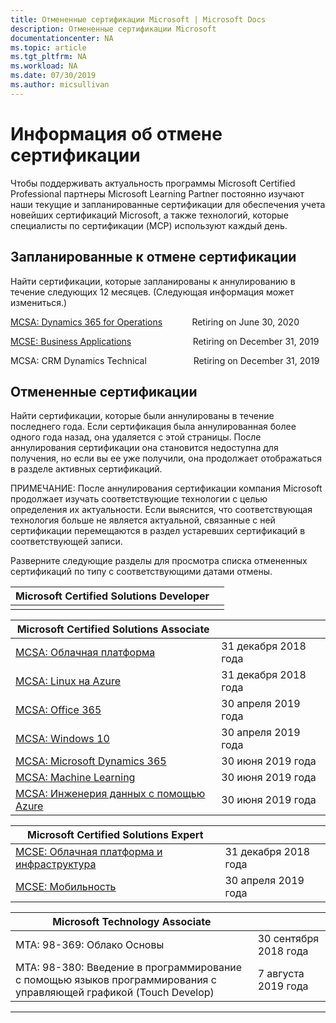 ```yaml
---
title: Отмененные сертификации Microsoft | Microsoft Docs
description: Отмененные сертификации Microsoft
documentationcenter: NA
ms.topic: article
ms.tgt_pltfrm: NA
ms.workload: NA
ms.date: 07/30/2019
ms.author: micsullivan
---
```

# Информация об отмене сертификации

Чтобы поддерживать актуальность программы Microsoft Certified Professional партнеры Microsoft Learning Partner постоянно изучают наши текущие и запланированные сертификации для обеспечения учета новейших сертификаций Microsoft, а также технологий, которые специалисты по сертификации (MCP) используют каждый день.

## Запланированные к отмене сертификации

Найти сертификации, которые запланированы к аннулированию в течение следующих 12 месяцев. (Следующая информация может измениться.) 

[MCSA: Dynamics 365 for Operations](https://www.microsoft.com/learning/mcsa-microsoft-dynamics-365-for-operations.aspx)&nbsp;&nbsp;&nbsp;&nbsp;&nbsp;&nbsp;&nbsp;&nbsp;&nbsp;&nbsp;&nbsp;&nbsp;Retiring on June 30, 2020  

[MCSE: Business Applications](https://www.microsoft.com/learning/mcse-business-applications.aspx)&nbsp;&nbsp;&nbsp;&nbsp;&nbsp;&nbsp;&nbsp;&nbsp;&nbsp;&nbsp;&nbsp;&nbsp;&nbsp;&nbsp;&nbsp;&nbsp;&nbsp;&nbsp;&nbsp;&nbsp;&nbsp;&nbsp;&nbsp;&nbsp; Retiring on December 31, 2019  

MCSA: CRM Dynamics Technical&nbsp;&nbsp;&nbsp;&nbsp;&nbsp;&nbsp;&nbsp;&nbsp;&nbsp;&nbsp;&nbsp;&nbsp;&nbsp;&nbsp;&nbsp;&nbsp;&nbsp;&nbsp; Retiring on December 31, 2019  

## Отмененные сертификации

Найти сертификации, которые были аннулированы в течение последнего года. Если сертификация была аннулированная более одного года назад, она удаляется с этой страницы. После аннулирования сертификации она становится недоступна для получения, но если вы ее уже получили, она продолжает отображаться в разделе активных сертификаций.

ПРИМЕЧАНИЕ: После аннулирования сертификации компания Microsoft продолжает изучать соответствующие технологии с целью определения их актуальности. Если выяснится, что соответствующая технология больше не является актуальной, связанные с ней сертификации перемещаются в раздел устаревших сертификаций в соответствующей записи.

Разверните следующие разделы для просмотра списка отмененных сертификаций по типу с соответствующими датами отмены.

| Microsoft Certified Solutions Developer                                            |                    |
| ---------------------------------------------------------------------------------- | ------------------ |
|                                                                                    |                    |

| Microsoft Certified Solutions Associate                                            |                    |
| ---------------------------------------------------------------------------------- | ------------------ |
| [MCSA: Облачная платформа](https://www.microsoft.com/learning/mcsa-cloud-platform-certification.aspx)                     | 31 декабря 2018 года  |
| [MCSA: Linux на Azure](https://www.microsoft.com/learning/mcsa-linux-azure-certification.aspx)                        | 31 декабря 2018 года  |
| [MCSA: Office 365](https://www.microsoft.com/learning/mcsa-office365-certification.aspx)                              | 30 апреля 2019 года     |
| [MCSA: Windows 10](https://www.microsoft.com/learning/mcsa-windows-10-certifications.aspx)                            | 30 апреля 2019 года     |
| [MCSA: Microsoft Dynamics 365](https://www.microsoft.com/learning/mcsa-microsoft-dynamics-365.aspx)                   | 30 июня 2019 года      |
| [MCSA: Machine Learning](https://www.microsoft.com/learning/mcsa-machine-learning.aspx)                               | 30 июня 2019 года      |
| [MCSA: Инженерия данных с помощью Azure](https://www.microsoft.com/learning/mcsa-data-engineering-with-azure.aspx)         | 30 июня 2019 года      |

| Microsoft Certified Solutions Expert                                               |                    |
| ---------------------------------------------------------------------------------- | ------------------ |
| [MCSE: Облачная платформа и инфраструктура](https://www.microsoft.com/learning/mcse-cloud-platform-infrastructure.aspx) | 31 декабря 2018 года  |
| [MCSE: Мобильность](https://www.microsoft.com/learning/mcse-mobility-certification.aspx)                                 | 30 апреля 2019 года     |

| Microsoft Technology Associate                                                     |                    |
| ---------------------------------------------------------------------------------- | ------------------ |
| MTA: 98-369: Облако Основы                                                                                             | 30 сентября 2018 года |
| MTA: 98-380: Введение в программирование с помощью языков программирования с управляющей графикой (Touch Develop)                                        | 7 августа 2019 года     |
___

